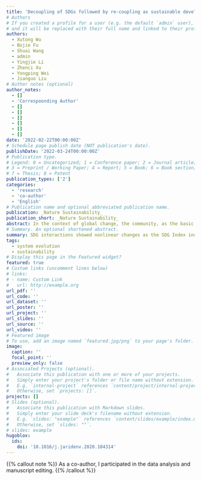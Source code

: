 ```yaml
---
title: 'Decoupling of SDGs followed by re-coupling as sustainable development progresses'
# Authors
# If you created a profile for a user (e.g. the default `admin` user), write the username (folder name) here
# and it will be replaced with their full name and linked to their profile.
authors:
  - Xutong Wu
  - Bojie Fu
  - Shuai Wang
  - admin
  - Yingjie Li
  - Zhenci Xu
  - Yongping Wei
  - Jianguo Liu
# Author notes (optional)
author_notes:
  - []
  - 'Correspoonding Author'
  - []
  - []
  - []
  - []
  - []
  - []
date: '2022-02-22T00:00:00Z'
# Schedule page publish date (NOT publication's date).
publishDate: '2022-03-24T00:00:00Z'
# Publication type.
# Legend: 0 = Uncategorized; 1 = Conference paper; 2 = Journal article;
# 3 = Preprint / Working Paper; 4 = Report; 5 = Book; 6 = Book section;
# 7 = Thesis; 8 = Patent
publication_types: ['2']
categories:
  - 'research'
  - 'co-author'
  - 'English'
# Publication name and optional abbreviated publication name.
publication: _Nature Sustainability_
publication_short: _Nature Sustainability_
abstract: In the context of global change, the community, as the basic unit of a social-ecological system, is facing both potential or existing shocks and trends in the structure and function of the system. Community-based adaptation (CBA) provides an effective way for communities to mitigate change and even seize the opportunity for transformation. In order to understand the mechanisms of current CBA adaptation pathways, a review of research on CBA over the past 20 years is presented. In the CBA process, funding agencies, rights agencies, research institutions and implementers are the agents engaged in action. The objects to which the adaptation agents adapt have shocking first-order impacts as well as concomitant second-order impacts. The adaptation pathway has a hierarchy, which corresponds to the eight steps of clarifying adaptation objects, liquidating adaptation assets, assessing adaptation capabilities, clarifying adaptation needs, setting adaptation purposes, dividing adaptation stages, designing adaptation measures, and implementing adaptation measures. The negative effects of physical, resource and social barriers can induce maladaptation. Thus, we propose a prospective direction for optimizing community-based adaptation, including improving monitoring and evaluation systems to build an indicator framework for long-term community adaptation, using social-ecological networks as a tool to strengthen multiple-agent decision making, and promoting nature-based solutions to enhance social-ecological system adaptation.
# Summary. An optional shortened abstract.
summary: SDG interactions showed nonlinear changes as the SDG Index increased:SDGs were both more positively and more negatively connected at low and high sustainable development levels, but they were clustered into more isolated positive connection groups at middle levels. 
tags: 
  - system evolution
  - sustainability
# Display this page in the Featured widget?
featured: true
# Custom links (uncomment lines below)
# links:
# - name: Custom Link
#   url: http://example.org
url_pdf: ''
url_code: ''
url_dataset: ''
url_poster: ''
url_project: ''
url_slides: ''
url_source: ''
url_video: ''
# Featured image
# To use, add an image named `featured.jpg/png` to your page's folder.
image:
  caption: ''
  focal_point: ''
  preview_only: false
# Associated Projects (optional).
#   Associate this publication with one or more of your projects.
#   Simply enter your project's folder or file name without extension.
#   E.g. `internal-project` references `content/project/internal-project/index.md`.
#   Otherwise, set `projects: []`.
projects: []
# Slides (optional).
#   Associate this publication with Markdown slides.
#   Simply enter your slide deck's filename without extension.
#   E.g. `slides: "example"` references `content/slides/example/index.md`.
#   Otherwise, set `slides: ""`.
# slides: example
hugoblox:
  ids:
    doi: '10.1016/j.jaridenv.2020.104314'
---
```


{{% callout note %}}
As a co-author, I participated in the data analysis and manuscript editing.
{{% /callout %}}
